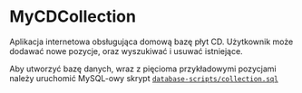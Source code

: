 # MyCDCollection

Aplikacja internetowa obsługująca domową bazę płyt CD. Użytkownik może dodawać nowe pozycje, oraz wyszukiwać i usuwać istniejące.

Aby utworzyć bazę danych, wraz z pięcioma przykładowymi pozycjami należy uruchomić MySQL-owy skrypt [`database-scripts/collection.sql`](database-scripts/collection.sql)
